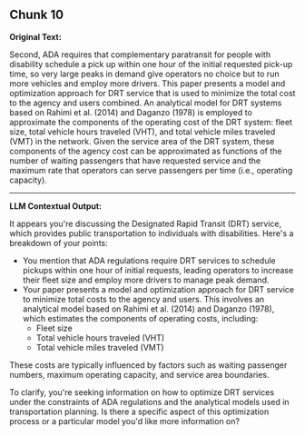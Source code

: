 ## Chunk 10

**Original Text:**

Second, ADA requires that complementary paratransit for people with disability schedule a pick up within one hour of the initial requested pick-up time, so very large peaks in demand give operators no choice but to run more vehicles and employ more drivers. This paper presents a model and optimization approach for DRT service that is used to minimize the total cost to the agency and users combined. An analytical model for DRT systems based on Rahimi et al. (2014) and Daganzo (1978) is employed to approximate the components of the operating cost of the DRT system: fleet size, total vehicle hours traveled (VHT), and total vehicle miles traveled (VMT) in the network. Given the service area of the DRT system, these components of the agency cost can be approximated as functions of the number of waiting passengers that have requested service and the maximum rate that operators can serve passengers per time (i.e., operating capacity).

---

**LLM Contextual Output:**

It appears you're discussing the Designated Rapid Transit (DRT) service, which provides public transportation to individuals with disabilities. Here's a breakdown of your points:

* You mention that ADA regulations require DRT services to schedule pickups within one hour of initial requests, leading operators to increase their fleet size and employ more drivers to manage peak demand.
* Your paper presents a model and optimization approach for DRT service to minimize total costs to the agency and users. This involves an analytical model based on Rahimi et al. (2014) and Daganzo (1978), which estimates the components of operating costs, including:
  + Fleet size
  + Total vehicle hours traveled (VHT)
  + Total vehicle miles traveled (VMT)

These costs are typically influenced by factors such as waiting passenger numbers, maximum operating capacity, and service area boundaries.

To clarify, you're seeking information on how to optimize DRT services under the constraints of ADA regulations and the analytical models used in transportation planning. Is there a specific aspect of this optimization process or a particular model you'd like more information on?
